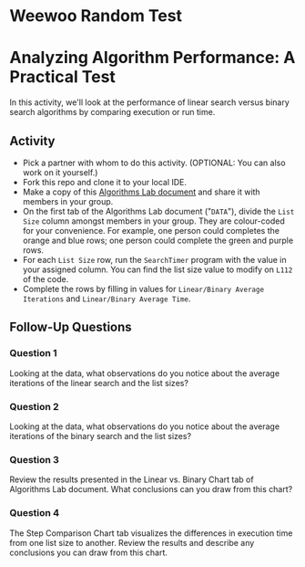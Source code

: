 # Weewoo Random Test
# Analyzing Algorithm Performance: A Practical Test

In this activity, we'll look at the performance of linear search versus binary search algorithms by comparing execution or run time.

## Activity
- Pick a partner with whom to do this activity. (OPTIONAL: You can also work on it yourself.)
- Fork this repo and clone it to your local IDE.
- Make a copy of this [Algorithms Lab document](https://docs.google.com/spreadsheets/d/1xE6VfEzhNB2kBnPvhfmUMQvLK2y71GGJCClOtkuz7aE/edit?usp=sharing) and share it with members in your group.
- On the first tab of the Algorithms Lab document ("`DATA`"), divide the `List Size` column amongst members in your group. They are colour-coded for your convenience. For example, one person could completes the orange and blue rows; one person could complete the green and purple rows.
- For each `List Size` row, run the `SearchTimer` program with the value in your assigned column. You can find the list size value to modify on `L112` of the code.
- Complete the rows by filling in values for `Linear/Binary Average Iterations` and `Linear/Binary Average Time`.

## Follow-Up Questions

### Question 1
Looking at the data, what observations do you notice about the average iterations of the linear search and the list sizes?

### Question 2
Looking at the data, what observations do you notice about the average iterations of the binary search and the list sizes?

### Question 3
Review the results presented in the Linear vs. Binary Chart tab of Algorithms Lab document.  What conclusions can you draw from this chart?

### Question 4
The Step Comparison Chart tab visualizes the differences in execution time from one list size to another.  Review the results  and describe any conclusions you can draw from this chart.
